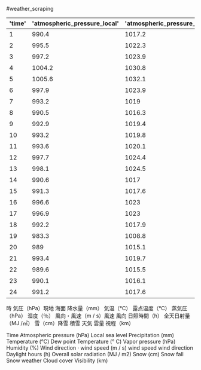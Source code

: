 #weather_scraping


|'time'|'atmospheric_pressure_local'|'atmospheric_pressure_sea'|'precipitation'|'temperature'|'dew_point_temperature'|'vapor_pressure'|'humidity'|'wind_speed'|'wind_direction'|'daylight_hours'|'overall_solar_radiation'|'snowfall'|'fallen_snow'|'weather'|'cloudcover'|'visibility'|       
|---|---|---|---|---|---|---|---|---|---|---|---|---|---|---|---|---|    
1|990.4|1017.2|7.5|2|1.5|-1.6|0.6|-3|85|64|4.8|8.8|西北西|15.9|西北西|0.9|15|12|
2|995.5|1022.3|4.5|2|0.5|0.1|3.8|-2.7|91|63|1.7|5|北西|8.1|西北西|1.3|6|15|
3|997.2|1023.9|1.5|1|0.5|2.2|7|-2.5|89|66|2.1|7.2|北西|12|北西|1.5|--|5|
4|1004.2|1030.8|--|--|--|4.2|11.4|-0.9|78|40|1.3|3.9|北西|6.3|北北西|6.6|--|--|
5|1005.6|1032.1|--|--|--|5.4|14.1|-2|77|49|2.3|6.5|東南東|11.1|東南東|9.4|--|--|
6|997.9|1023.9|--|--|--|9.5|18|1.4|77|51|1.3|3.4|西|5.3|西北西|7.3|--|--|
7|993.2|1019|2.5|1.5|1|9.2|12.5|6.8|89|70|1|2.6|北|4.1|北北西|0|--|--|
8|990.5|1016.3|0|0|0|8.5|11|6.7|92|78|2.3|5.4|北西|8.6|北西|0|--|--|
9|992.9|1019.4|3.5|1.5|0.5|2.5|6.7|0.7|83|66|2.2|6.4|西北西|10.3|西北西|0|--|--|
10|993.2|1019.8|--|--|--|2.3|5.4|0.3|72|53|3.3|7.1|北西|10|北西|3.6|--|--|
11|993.6|1020.1|0|0|0|2.1|7.1|-2|70|43|2.7|6.8|北西|10.2|西北西|4.8|--|--|
12|997.7|1024.4|0|0|0|2.5|7.7|-1.8|65|40|1.6|3.5|西北西|6|北|5.8|--|--|
13|998.1|1024.5|0|0|0|4.7|9.2|-1|67|40|1.4|3.7|北北西|5.9|北西|4.8|--|--|
14|990.6|1017|9.5|1.5|0.5|3.2|4.4|2.1|92|84|1|2.7|北西|3.7|南南東|0|--|--|
15|991.3|1017.6|0|0|0|3.7|7.3|1|66|42|4.4|10.4|西北西|17.5|西北西|4|--|--|
16|996.6|1023|--|--|--|4.7|11.7|-2.1|63|38|1.2|2.7|西南西|4.1|西南西|5.9|--|--|
17|996.9|1023|--|--|--|7.6|17.5|-2|62|22|1.8|4.9|北西|8.4|北北西|10.7|--|--|
18|992.2|1017.9|--|--|--|10.5|20.4|0.4|55|15|1.3|4.1|西北西|6.6|西北西|8|--|--|
19|983.3|1008.8|1|1|0.5|10.2|14.5|7.2|80|60|2.4|6.6|西北西|11.1|西北西|0.4|--|--|
20|989|1015.1|0|0|0|6.3|9.4|3.8|74|58|5.1|7|北西|11|西北西|0.8|--|--|
21|993.4|1019.7|0|0|0|4.7|10|2.2|61|34|4.3|8.1|北西|13.9|西北西|4.6|--|--|
22|989.6|1015.5|--|--|--|7.4|14.5|0.3|48|18|2.1|6.3|西北西|9.9|西|9.7|--|--|
23|990.1|1016.1|1|0.5|0.5|6.4|10.1|3.2|63|40|4.5|8.3|北西|14.4|北西|3.2|--|--|
24|991.2|1017.6|0|0|0|3.4|8|-0.1|72|45|3.4|7.8|北西|13.6|西北西|4.8|--|--|

時
気圧（hPa）現地 海面
降水量（mm） 
気温（℃）
露点温度（℃）
蒸気圧（hPa）
湿度（％）
風向・風速（m / s）風速	風向
日照時間（h）
全天日射量（MJ /㎡）
雪（cm）降雪	積雪
天気
雲量
視程（km）

Time
Atmospheric pressure (hPa) Local sea level
Precipitation (mm)
Temperature (℃)
Dew point Temperature (° C)
Vapor pressure (hPa)
Humidity (%)
Wind direction · wind speed (m / s) wind speed wind direction
Daylight hours (h)
Overall solar radiation (MJ / m2)
Snow (cm) Snow fall Snow
weather
Cloud cover
Visibility (km)

